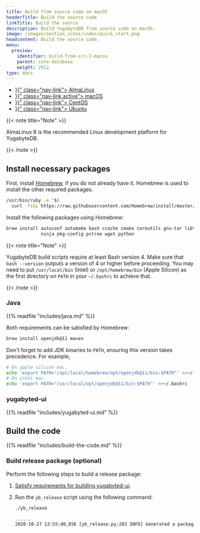 ```yaml
---
title: Build from source code on macOS
headerTitle: Build the source code
linkTitle: Build the source
description: Build YugabyteDB from source code on macOS.
image: /images/section_icons/index/quick_start.png
headcontent: Build the source code.
menu:
  preview:
    identifier: build-from-src-2-macos
    parent: core-database
    weight: 2912
type: docs
---
```


<ul class="nav nav-tabs-alt nav-tabs-yb">

  <li >
    <a href="{{< relref "./build-from-src-almalinux.md" >}}" class="nav-link">
      <i class="fa-brands fa-linux" aria-hidden="true"></i>
      AlmaLinux
    </a>
  </li>

  <li >
    <a href="{{< relref "./build-from-src-macos.md" >}}" class="nav-link active">
      <i class="fa-brands fa-apple" aria-hidden="true"></i>
      macOS
    </a>
  </li>

  <li >
    <a href="{{< relref "./build-from-src-centos.md" >}}" class="nav-link">
      <i class="fa-brands fa-linux" aria-hidden="true"></i>
      CentOS
    </a>
  </li>

  <li >
    <a href="{{< relref "./build-from-src-ubuntu.md" >}}" class="nav-link">
      <i class="fa-brands fa-linux" aria-hidden="true"></i>
      Ubuntu
    </a>
  </li>

</ul>

{{< note title="Note" >}}

AlmaLinux 8 is the recommended Linux development platform for YugabyteDB.

{{< /note >}}

## Install necessary packages

First, install [Homebrew](https://brew.sh/), if you do not already have it. Homebrew is used to install the other required packages.

```sh
/usr/bin/ruby -e "$(
  curl -fsSL https://raw.githubusercontent.com/Homebrew/install/master/install)"
```

Install the following packages using Homebrew:

```sh
brew install autoconf automake bash ccache cmake coreutils gnu-tar libtool \
             ninja pkg-config pstree wget python
```

{{< note title="Note" >}}

YugabyteDB build scripts require at least Bash version 4. Make sure that `bash --version` outputs a version of 4 or higher before proceeding. You may need to put `/usr/local/bin` (Intel) or `/opt/homebrew/bin` (Apple Silicon) as the first directory on `PATH` in your `~/.bashrc` to achieve that.

{{< /note >}}

### Java

{{% readfile "includes/java.md" %}}

Both requirements can be satisfied by Homebrew:

```sh
brew install openjdk@11 maven
```

Don't forget to add JDK binaries to `PATH`, ensuring this version takes precedence.
For example,

```sh
# On apple silicon mac.
echo 'export PATH="/opt/local/homebrew/opt/openjdk@11/bin:$PATH"' >>~/.bashrc
# On intel mac.
echo 'export PATH="/usr/local/opt/openjdk@11/bin:$PATH"' >>~/.bashrc
```

### yugabyted-ui

{{% readfile "includes/yugabyted-ui.md" %}}

## Build the code

{{% readfile "includes/build-the-code.md" %}}

### Build release package (optional)

Perform the following steps to build a release package:

1. [Satisfy requirements for building yugabyted-ui](#yugabyted-ui).
1. Run the `yb_release` script using the following command:

   ```sh
   ./yb_release
   ```

   ```output.sh
   ......
   2020-10-27 13:55:40,856 [yb_release.py:283 INFO] Generated a package at '/Users/me/code/yugabyte-db/build/yugabyte-2.5.1.0-6ab8013159fdca00ced7e6f5d2f98cacac6a536a-release-darwin-x86_64.tar.gz'
   ```
